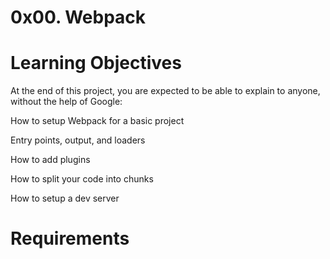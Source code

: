 # 0x00. Webpack

# Learning Objectives
At the end of this project, you are expected to be able to explain to anyone, without the help of Google:


How to setup Webpack for a basic project

Entry points, output, and loaders

How to add plugins

How to split your code into chunks

How to setup a dev server

# Requirements
